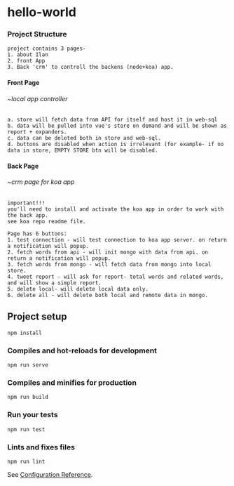 # hello-world

### Project Structure
```
project contains 3 pages- 
1. about Ilan
2. front App
3. Back 'crm' to controll the backens (node+koa) app.
```

#### Front Page
###### ~local app controller

```
a. store will fetch data from API for itself and host it in web-sql
b. data will be pulled into vue's store on demand and will be shown as report + expanders.
c. data can be deleted both in store and web-sql.
d. buttons are disabled when action is irrelevant (for example- if no data in store, EMPTY STORE btn will be disabled.
```
#### Back Page
###### ~crm page for koa app
```
important!!! 
you'll need to install and activate the koa app in order to work with the back app.
see koa repo readme file.

Page has 6 buttons:
1. test connection - will test connection to koa app server. on return a notification will popup.
2. fetch words from api - will init mongo with data from api. on return a notification will popup.
3. fetch words from mongo - will fetch data from mongo into local store.
4. tweet report - will ask for report- total words and related words, and will show a simple report.
5. delete local- will delete local data only.
6. delete all - will delete both local and remote data in mongo.
```

## Project setup
```
npm install
```

### Compiles and hot-reloads for development
```
npm run serve
```

### Compiles and minifies for production
```
npm run build
```

### Run your tests
```
npm run test
```

### Lints and fixes files
```
npm run lint
```



See [Configuration Reference](https://cli.vuejs.org/config/).
